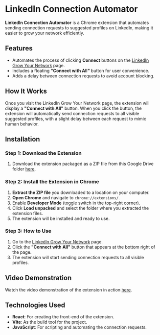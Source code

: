 # LinkedIn Connection Automator

**LinkedIn Connection Automator** is a Chrome extension that automates sending connection requests to suggested profiles on LinkedIn, making it easier to grow your network efficiently.

## Features
- Automates the process of clicking **Connect** buttons on the [LinkedIn Grow Your Network](https://www.linkedin.com/mynetwork/grow/) page.
- Includes a floating **"Connect with All"** button for user convenience.
- Adds a delay between connection requests to avoid account blocking.

## How It Works
Once you visit the LinkedIn Grow Your Network page, the extension will display a **"Connect with All"** button. When you click the button, the extension will automatically send connection requests to all visible suggested profiles, with a slight delay between each request to mimic human behavior.

## Installation

### Step 1: Download the Extension

1. Download the extension packaged as a ZIP file from this Google Drive folder [here](https://drive.google.com/drive/folders/1uQ1CrKqZ_GwF5J_TNhHRPJjJQguwk0VY?usp=sharing).

### Step 2: Install the Extension in Chrome

1. **Extract the ZIP file** you downloaded to a location on your computer.
2. **Open Chrome** and navigate to `chrome://extensions/`.
3. Enable **Developer Mode** (toggle switch in the top-right corner).
4. Click **Load unpacked** and select the folder where you extracted the extension files.
5. The extension will be installed and ready to use.

### Step 3: How to Use

1. Go to the [LinkedIn Grow Your Network](https://www.linkedin.com/mynetwork/grow/) page.
2. Click the **"Connect with All"** button that appears at the bottom right of the page.
3. The extension will start sending connection requests to all visible profiles.

## Video Demonstration

Watch the video demonstration of the extension in action [here](https://drive.google.com/file/d/1rlkrRbSOTH4-IwyjCrILvTu-4VzwpMi2/view?usp=sharing).

## Technologies Used

- **React**: For creating the front-end of the extension.
- **Vite**: As the build tool for the project.
- **JavaScript**: For scripting and automating the connection requests.

